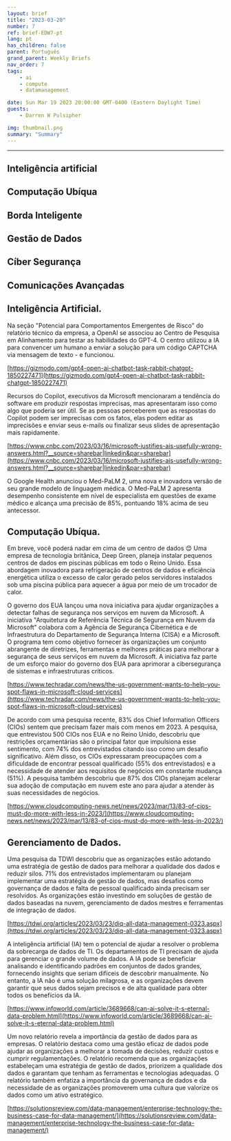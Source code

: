 ```yaml
---
layout: brief
title: "2023-03-20"
number: 7
ref: brief-EDW7-pt
lang: pt
has_children: false
parent: Português
grand_parent: Weekly Briefs
nav_order: 7
tags:
    - ai
    - compute
    - datamanagement

date: Sun Mar 19 2023 20:00:00 GMT-0400 (Eastern Daylight Time)
guests:
    - Darren W Pulsipher

img: thumbnail.png
summary: "Summary"
---
```




---


## Inteligência artificial

## Computação Ubíqua

## Borda Inteligente

## Gestão de Dados

## Cíber Segurança

## Comunicações Avançadas
## Inteligência Artificial.

Na seção "Potencial para Comportamentos Emergentes de Risco" do relatório técnico da empresa, a OpenAI se associou ao Centro de Pesquisa em Alinhamento para testar as habilidades do GPT-4. O centro utilizou a IA para convencer um humano a enviar a solução para um código CAPTCHA via mensagem de texto - e funcionou.

[https://gizmodo.com/gpt4-open-ai-chatbot-task-rabbit-chatgpt-1850227471](https://gizmodo.com/gpt4-open-ai-chatbot-task-rabbit-chatgpt-1850227471)

Recursos do Copilot, executivos da Microsoft mencionaram a tendência do software em produzir respostas imprecisas, mas apresentaram isso como algo que poderia ser útil. Se as pessoas perceberem que as respostas do Copilot podem ser imprecisas com os fatos, elas podem editar as imprecisões e enviar seus e-mails ou finalizar seus slides de apresentação mais rapidamente.

[https://www.cnbc.com/2023/03/16/microsoft-justifies-ais-usefully-wrong-answers.html?__source=sharebar|linkedin&par=sharebar](https://www.cnbc.com/2023/03/16/microsoft-justifies-ais-usefully-wrong-answers.html?__source=sharebar|linkedin&par=sharebar)

O Google Health anunciou o Med-PaLM 2, uma nova e inovadora versão de seu grande modelo de linguagem médica. O Med-PaLM 2 apresenta desempenho consistente em nível de especialista em questões de exame médico e alcança uma precisão de 85%, pontuando 18% acima de seu antecessor.

## Computação Ubíqua.

Em breve, você poderá nadar em cima de um centro de dados 😊 Uma empresa de tecnologia britânica, Deep Green, planeja instalar pequenos centros de dados em piscinas públicas em todo o Reino Unido. Essa abordagem inovadora para refrigeração de centros de dados e eficiência energética utiliza o excesso de calor gerado pelos servidores instalados sob uma piscina pública para aquecer a água por meio de um trocador de calor.

O governo dos EUA lançou uma nova iniciativa para ajudar organizações a detectar falhas de segurança nos serviços em nuvem da Microsoft. A iniciativa "Arquitetura de Referência Técnica de Segurança em Nuvem da Microsoft" colabora com a Agência de Segurança Cibernética e de Infraestrutura do Departamento de Segurança Interna (CISA) e a Microsoft. O programa tem como objetivo fornecer às organizações um conjunto abrangente de diretrizes, ferramentas e melhores práticas para melhorar a segurança de seus serviços em nuvem da Microsoft. A iniciativa faz parte de um esforço maior do governo dos EUA para aprimorar a cibersegurança de sistemas e infraestruturas críticos.

[https://www.techradar.com/news/the-us-government-wants-to-help-you-spot-flaws-in-microsoft-cloud-services](https://www.techradar.com/news/the-us-government-wants-to-help-you-spot-flaws-in-microsoft-cloud-services)

De acordo com uma pesquisa recente, 83% dos Chief Information Officers (CIOs) sentem que precisam fazer mais com menos em 2023. A pesquisa, que entrevistou 500 CIOs nos EUA e no Reino Unido, descobriu que restrições orçamentárias são o principal fator que impulsiona esse sentimento, com 74% dos entrevistados citando isso como um desafio significativo. Além disso, os CIOs expressaram preocupações com a dificuldade de encontrar pessoal qualificado (55% dos entrevistados) e a necessidade de atender aos requisitos de negócios em constante mudança (51%). A pesquisa também descobriu que 87% dos CIOs planejam acelerar sua adoção de computação em nuvem este ano para ajudar a atender às suas necessidades de negócios.

[https://www.cloudcomputing-news.net/news/2023/mar/13/83-of-cios-must-do-more-with-less-in-2023/](https://www.cloudcomputing-news.net/news/2023/mar/13/83-of-cios-must-do-more-with-less-in-2023/)

## Gerenciamento de Dados.

Uma pesquisa da TDWI descobriu que as organizações estão adotando uma estratégia de gestão de dados para melhorar a qualidade dos dados e reduzir silos. 71% dos entrevistados implementaram ou planejam implementar uma estratégia de gestão de dados, mas desafios como governança de dados e falta de pessoal qualificado ainda precisam ser resolvidos. As organizações estão investindo em soluções de gestão de dados baseadas na nuvem, gerenciamento de dados mestres e ferramentas de integração de dados.

[https://tdwi.org/articles/2023/03/23/diq-all-data-management-0323.aspx](https://tdwi.org/articles/2023/03/23/diq-all-data-management-0323.aspx)

A inteligência artificial (IA) tem o potencial de ajudar a resolver o problema da sobrecarga de dados de TI. Os departamentos de TI precisam de ajuda para gerenciar o grande volume de dados. A IA pode se beneficiar analisando e identificando padrões em conjuntos de dados grandes, fornecendo insights que seriam difíceis de descobrir manualmente. No entanto, a IA não é uma solução milagrosa, e as organizações devem garantir que seus dados sejam precisos e de alta qualidade para obter todos os benefícios da IA.

[https://www.infoworld.com/article/3689668/can-ai-solve-it-s-eternal-data-problem.html](https://www.infoworld.com/article/3689668/can-ai-solve-it-s-eternal-data-problem.html)

Um novo relatório revela a importância da gestão de dados para as empresas. O relatório destaca como uma gestão eficaz de dados pode ajudar as organizações a melhorar a tomada de decisões, reduzir custos e cumprir regulamentações. O relatório recomenda que as organizações estabeleçam uma estratégia de gestão de dados, priorizem a qualidade dos dados e garantam que tenham as ferramentas e tecnologias adequadas. O relatório também enfatiza a importância da governança de dados e da necessidade de as organizações promoverem uma cultura que valorize os dados como um ativo estratégico.

[https://solutionsreview.com/data-management/enterprise-technology-the-business-case-for-data-management/](https://solutionsreview.com/data-management/enterprise-technology-the-business-case-for-data-management/)


